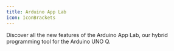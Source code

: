 ```yaml
---
title: Arduino App Lab
icon: IconBrackets
---
```


Discover all the new features of the Arduino App Lab, our hybrid programming tool for the Arduino UNO Q.